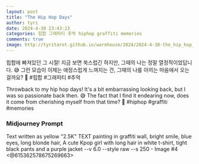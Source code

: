 ```yaml
---
layout: post
title: "The Hip Hop Days"
author: tyri
date: 2024-4-30 23:43:23
categories: 힙합 그래피티 추억 hiphop graffiti memories
comments: true
image: http://tyritarot.github.io/warehouse/2024/2024-4-30-the_hip_hop_days_title.png
---
```


힙합에 빠져있던 그 시절! 지금 보면 쑥스럽긴 하지만, 그때의 나는 정말 열정적이었답니다. 😅 그런 모습이 이제는 애정스럽게 느껴지는 건, 그때의 나를 아끼는 마음에서 오는 걸까요? 💜 #힙합 #그래피티 #추억

Throwback to my hip hop days! It's a bit embarrassing looking back, but I was so passionate back then. 😅 The fact that I find it endearing now, does it come from cherishing myself from that time? 💜 #hiphop #graffiti #memories

### Midjourney Prompt

Text written as yellow "2.5K" TEXT painting in graffiti wall, bright smile, blue eyes, long blonde hair, A cute Kpop girl with long hair in white t-shirt, tight black pants and a purple jacket --v 6.0 --style raw --s 250 - Image #4 <@615362578675269663>
